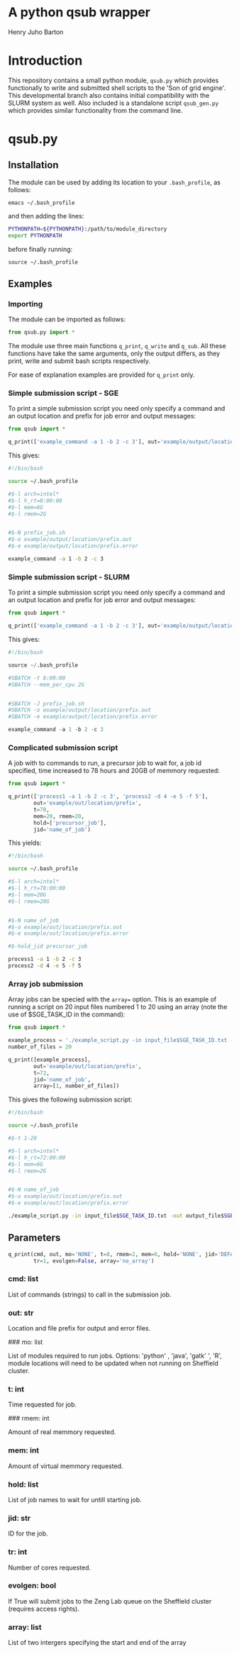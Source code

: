 # A python qsub wrapper
Henry Juho Barton

# Introduction

This repository contains a small python module, ```qsub.py``` which provides functionally to write and submitted shell scripts to the 'Son of grid engine'. This developmental branch also contains initial compatibility with the SLURM system as well. Also included is a standalone script ```qsub_gen.py``` which provides similar functionality from the command line.

# qsub.py
## Installation 

The module can be used by adding its location to your ```.bash_profile```, as follows:

```
emacs ~/.bash_profile
```

and then adding the lines: 

```bash
PYTHONPATH=${PYTHONPATH}:/path/to/module_directory
export PYTHONPATH
```

before finally running:

```
source ~/.bash_profile
```

## Examples
### Importing

The module can be imported as follows:

```python
from qsub.py import *
```

The module use three main functions ```q_print```, ```q_write``` and ```q_sub```. All these functions have take the same arguments, only the output differs, as they print, write and submit bash scripts respectively.

For ease of explanation examples are provided for ```q_print``` only.

### Simple submission script - SGE

To print a simple submission script you need only specify a command and an output location and prefix for job error and output messages:

```python
from qsub import *

q_print(['example_command -a 1 -b 2 -c 3'], out='example/output/location/prefix')
```

This gives:

```bash
#!/bin/bash

source ~/.bash_profile

#$-l arch=intel*
#$-l h_rt=8:00:00
#$-l mem=6G
#$-l rmem=2G


#$-N prefix_job.sh
#$-o example/output/location/prefix.out
#$-e example/output/location/prefix.error

example_command -a 1 -b 2 -c 3
```

### Simple submission script - SLURM

To print a simple submission script you need only specify a command and an output location and prefix for job error and output messages:

```python
from qsub import *

q_print(['example_command -a 1 -b 2 -c 3'], out='example/output/location/prefix', scheduler='SLURM')
```

This gives:

```python
#!/bin/bash

source ~/.bash_profile

#SBATCH -t 8:00:00
#SBATCH --mem_per_cpu 2G


#SBATCH -J prefix_job.sh
#SBATCH -o example/output/location/prefix.out
#SBATCH -e example/output/location/prefix.error

example_command -a 1 -b 2 -c 3

```

### Complicated submission script

A job with to commands to run, a precursor job to wait for, a job id specified, time increased to 78 hours and 20GB of memmory requested:

```python
from qsub import *

q_print(['process1 -a 1 -b 2 -c 3', 'process2 -d 4 -e 5 -f 5'],
        out='example/out/location/prefix',
        t=78,
        mem=20, rmem=20,
        hold=['precursor_job'],
        jid='name_of_job')
```

This yields:

```bash
#!/bin/bash

source ~/.bash_profile

#$-l arch=intel*
#$-l h_rt=78:00:00
#$-l mem=20G
#$-l rmem=20G


#$-N name_of_job
#$-o example/out/location/prefix.out
#$-e example/out/location/prefix.error

#$-hold_jid precursor_job

process1 -a 1 -b 2 -c 3
process2 -d 4 -e 5 -f 5
```

### Array job submission

Array jobs can be specied with the ```array=``` option. This is an example of running a script on 20 input files numbered 1 to 20 using an array (note the use of $SGE_TASK_ID in the command):

```python
from qsub import *

example_process = './example_script.py -in input_file$SGE_TASK_ID.txt -out output_file$SGE_TASK_ID.txt'
number_of_files = 20

q_print([example_process],
        out='example/out/location/prefix',
        t=72,
        jid='name_of_job',
        array=[1, number_of_files])
```

This gives the following submission script:

```bash
#!/bin/bash

source ~/.bash_profile

#$-t 1-20

#$-l arch=intel*
#$-l h_rt=72:00:00
#$-l mem=6G
#$-l rmem=2G


#$-N name_of_job
#$-o example/out/location/prefix.out
#$-e example/out/location/prefix.error

./example_script.py -in input_file$SGE_TASK_ID.txt -out output_file$SGE_TASK_ID.txt
```

## Parameters

```python
q_print(cmd, out, mo='NONE', t=8, rmem=2, mem=6, hold='NONE', jid='DEFAULT', 
        tr=1, evolgen=False, array='no_array')
```

### cmd: list

  List of commands (strings) to call in the submission job.

### out: str

  Location and file prefix for output and error files.
    
### mo: list

  List of modules required to run jobs. Options: 'python' , 'java', 'gatk' ', 'R', module locations will need to be updated when not running on Sheffield cluster.
    
### t: int

   Time requested for job.

### rmem: int

  Amount of real memmory requested.

### mem: int

  Amount of virtual memmory requested.

### hold: list

  List of job names to wait for untill starting job.

### jid: str

  ID for the job.
    
### tr: int

  Number of cores requested.

### evolgen: bool

  If True will submit jobs to the Zeng Lab queue on the Sheffield cluster (requires access rights).

### array: list

  List of two intergers specifying the start and end of the array
